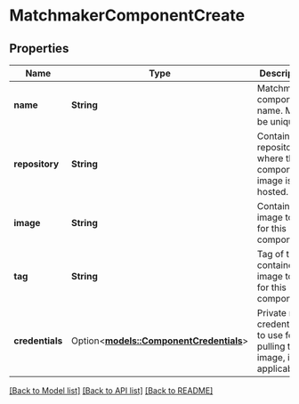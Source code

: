 # MatchmakerComponentCreate

## Properties

Name | Type | Description | Notes
------------ | ------------- | ------------- | -------------
**name** | **String** | Matchmaker component name. Must be unique. | 
**repository** | **String** | Container repository where the component's image is hosted. | 
**image** | **String** | Container image to use for this component. | 
**tag** | **String** | Tag of the container image to use for this component. | 
**credentials** | Option<[**models::ComponentCredentials**](ComponentCredentials.md)> | Private repo credentials to use for pulling the image, if applicable. | [optional]

[[Back to Model list]](../README.md#documentation-for-models) [[Back to API list]](../README.md#documentation-for-api-endpoints) [[Back to README]](../README.md)


